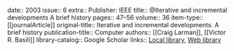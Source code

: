 date:: 2003
issue:: 6
extra:: Publisher: IEEE
title:: @Iterative and incremental developments A brief history
pages:: 47–56
volume:: 36
item-type:: [[journalArticle]]
original-title:: Iterative and incremental developments. A brief history
publication-title:: Computer
authors:: [[Craig Larman]], [[Victor R. Basili]]
library-catalog:: Google Scholar
links:: [Local library](zotero://select/library/items/4SCAJ8UR), [Web library](https://www.zotero.org/users/6520516/items/4SCAJ8UR)
